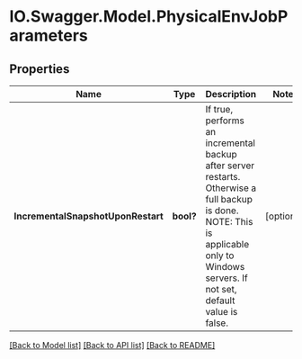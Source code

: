 # IO.Swagger.Model.PhysicalEnvJobParameters
## Properties

Name | Type | Description | Notes
------------ | ------------- | ------------- | -------------
**IncrementalSnapshotUponRestart** | **bool?** | If true, performs an incremental backup after server restarts. Otherwise a full backup is done. NOTE: This is applicable only to Windows servers. If not set, default value is false. | [optional] 

[[Back to Model list]](../README.md#documentation-for-models) [[Back to API list]](../README.md#documentation-for-api-endpoints) [[Back to README]](../README.md)

